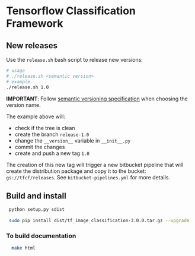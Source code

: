 # Tensorflow Classification Framework


## New releases

Use the `release.sh` bash script to release new versions:

```bash
# usage
# ./release.sh <semantic version>
# example 
./release.sh 1.0 
```

**IMPORTANT**: Follow [semantic versioning specification](https://semver.org/) when choosing the version name.

The example above will:
 
 * check if the tree is clean
 * create the branch `release-1.0`
 * change the `__version__` variable in `__init__.py`
 * commit the changes
 * create and push a new tag `1.0`
 
 The creation of this new tag will trigger a new bitbucket pipeline that will create the distribution package and 
 copy it to the bucket: `gs://tfcf/releases`. See `bitbucket-pipelines.yml` for more details.
 
## Build and install

```bash
 python setup.py sdist
 
 sudo pip install dist/tf_image_classification-3.0.0.tar.gz --upgrade
```
  
### To build documentation

```bash
  make html
```
